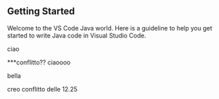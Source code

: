 ## Getting Started

Welcome to the VS Code Java world. Here is a guideline to help you get started to write Java code in Visual Studio Code.

ciao

***conflitto??
ciaoooo 


bella

creo conflitto delle 12.25